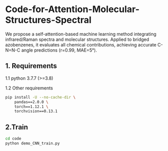 # Code-for-Attention-Molecular-Structures-Spectral
We propose a self-attention-based machine learning method integrating infrared/Raman spectra and molecular structures. Applied to bridged azobenzenes, it evaluates all chemical contributions, achieving accurate C-N=N-C angle predictions (r=0.99, MAE=5°).

## 1. Requirements

1.1 python 3.7.7 (>=3.8)

1.2 Other requirements
```bash
pip install -U --no-cache-dir \
    pandas==2.0.0 \
    torch==1.12.1 \
    torchvision==0.13.1
```

## 2.Train
```bash
cd code
python demo_CNN_train.py
```
